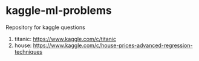 # kaggle-ml-problems
Repository for kaggle questions
1. titanic: https://www.kaggle.com/c/titanic
2. house: https://www.kaggle.com/c/house-prices-advanced-regression-techniques